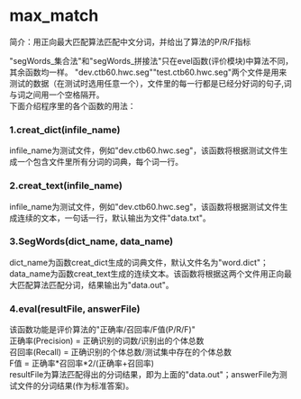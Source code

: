 # max_match
简介：用正向最大匹配算法匹配中文分词，并给出了算法的P/R/F指标<br>

"segWords_集合法"和"segWords_拼接法"只在evel函数(评价模块)中算法不同，其余函数均一样。
"dev.ctb60.hwc.seg""test.ctb60.hwc.seg"两个文件是用来测试的数据（在测试时选用任意一个），文件里的每一行都是已经分好词的句子,词与词之间用一个空格隔开。<br>
下面介绍程序里的各个函数的用法：<br>
### 1.creat_dict(infile_name)<br>
infile_name为测试文件，例如"dev.ctb60.hwc.seg"，该函数将根据测试文件生成一个包含文件里所有分词的词典，每个词一行。<br>

### 2.creat_text(infile_name)<br>
infile_name为测试文件，例如"dev.ctb60.hwc.seg"，该函数将根据测试文件生成连续的文本，一句话一行，默认输出为文件"data.txt"。

### 3.SegWords(dict_name, data_name)<br>
dict_name为函数creat_dict生成的词典文件，默认文件名为"word.dict"；data_name为函数creat_text生成的连续文本。该函数将根据这两个文件用正向最大匹配算法匹配分词，结果输出为"data.out"。

### 4.eval(resultFile, answerFile)<br>
该函数功能是评价算法的"正确率/召回率/F值(P/R/F)"<br>
正确率(Precision) = 正确识别的词数/识别出的个体总数<br>
召回率(Recall) = 正确识别的个体总数/测试集中存在的个体总数<br>
F值 = 正确率\*召回率\*2/(正确率+召回率)<br>
resultFile为算法匹配得出的分词结果，即为上面的"data.out"；answerFile为测试文件的分词结果(作为标准答案)。
<br>
